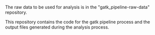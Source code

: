 The raw data to be used for analysis is in the "gatk_pipeline-raw-data" repository.

This repository contains the code for the gatk pipeline process and the output files generated during the analysis process.
